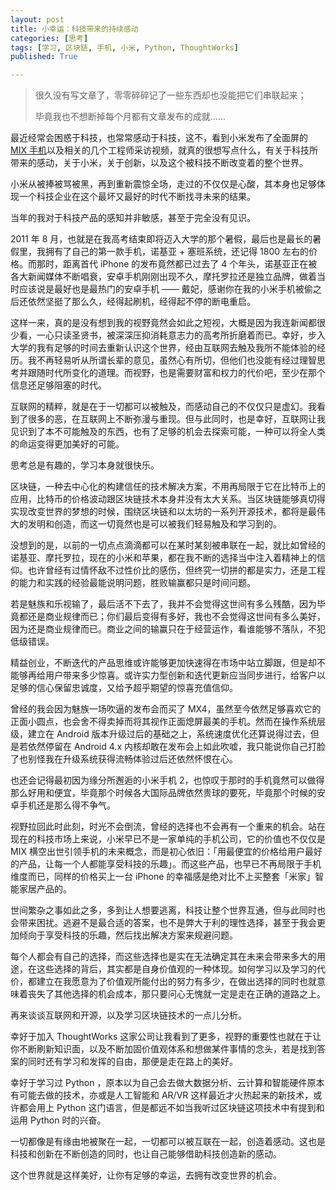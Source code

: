 ```yaml
---
layout: post
title: 小幸运：科技带来的持续感动
categories: [思考]
tags: [学习, 区块链, 手机, 小米, Python, ThoughtWorks]
published: True

---
```


> 很久没有写文章了，零零碎碎记了一些东西却也没能把它们串联起来；
> 
> 毕竟我也不想断掉每个月都有文章发布的成就……

最近经常会困惑于科技，也常常感动于科技，这不，看到小米发布了全面屏的 [MIX 手机](http://www.mi.com/mix/)以及相关的几个工程师采访视频，就真的很想写点什么，有关于科技所带来的感动，关于小米，关于创新，以及这个被科技不断改变着的整个世界。

小米从被捧被骂被黑，再到重新震惊全场，走过的不仅仅是心酸，其本身也足够体现一个科技企业在这个最坏又最好的时代不断找寻未来的结果。

当年的我对于科技产品的感知并非敏感，甚至于完全没有见识。

2011 年 8 月，也就是在我高考结束即将迈入大学的那个暑假，最后也是最长的暑假里，我拥有了自己的第一款手机，诺基亚 + 塞班系统，还记得 1800 左右的价格。而那时，距离首代 iPhone 的发布竟然都已过去了 4 个年头，诺基亚正在被各大新闻媒体不断唱衰，安卓手机刚刚出现不久，摩托罗拉还是独立品牌，做着当时应该说是最好也是最热门的安卓手机 —— 戴妃，感谢你在我的小米手机被偷之后还依然坚挺了那么久，经得起刷机，经得起不停的断电重启。

这样一来，真的是没有想到我的视野竟然会如此之短视，大概是因为我连新闻都很少看，一心只读圣贤书，被深深压抑消耗意志力的高考所折磨着而已。幸好，步入大学的我有足够的时间去重新认识这个世界，经由互联网去触及我所不能体验的经历。我不再轻易听从所谓长辈的意见，虽然心有所切，但他们也没能有经过理智思考并跟随时代所变化的道理。而视野，也是需要财富和权力的代价吧，至少在那个信息还足够阻塞的时代。

互联网的精粹，就是在于一切都可以被触及，而感动自己的不仅仅只是虚幻。我看到了很多的恶，在互联网上不断弥漫与重现。但与此同时，也是幸好，互联网让我见识到了本不可能触及的东西，也有了足够的机会去探索可能，一种可以将全人类的命运变得更加美好的可能。

思考总是有趣的，学习本身就很快乐。

区块链，一种去中心化的构建信任的技术解决方案，不用再局限于它在比特币上的应用，比特币的价格波动跟区块链技术本身并没有太大关系。当区块链能够真切得实现改变世界的梦想的时候，围绕区块链和以太坊的一系列开源技术，都将是最伟大的发明和创造，而这一切竟然也是可以被我们轻易触及和学习到的。

没想到的是，以前的一切点点滴滴都可以在某时某刻被串联在一起，就比如曾经的诺基亚、摩托罗拉，现在的小米和苹果，都在我不断的选择当中注入着精神上的信仰。也许曾经有过情怀敌不过性价比的感伤，但终究一切拼的都是实力，还是工程的能力和实践的经验最能说明问题，胜败输赢都只是时间问题。

若是魅族和乐视输了，最后活不下去了，我并不会觉得这世间有多么残酷，因为毕竟都还是商业规律而已；你们最后变得有多好，我也不会觉得这世间有多么美好，因为还是商业规律而已。商业之间的输赢只在于经营运作，看谁能够不落队，不犯低级错误。

精益创业，不断迭代的产品思维或许能够更加快速得在市场中站立脚跟，但是却不能够再给用户带来多少惊喜。或许实力型创新和迭代更新应当同步进行，给客户以足够的信心保留忠诚度，又给予超乎期望的惊喜充值信仰。

曾经的我会因为魅族一场吹逼的发布会而买了 MX4，虽然至今依然足够喜欢它的正面小圆点，也会舍不得卖掉而将其视作正面熄屏最美的手机。然而在操作系统层级，建立在 Android 版本升级过后的基础之上，系统速度优化还算说得过去，但是若依然停留在 Android 4.x 内核却敢在发布会上如此吹嘘，我只能说你自己打脸了也别怪我在升级系统获得流畅体验过后还依然怀恨在心。

也还会记得最初因为缘分所邂逅的小米手机 2，也惊叹于那时的手机竟然可以做得那么好用和便宜，毕竟那个时候各大国际品牌依然贵球的要死，毕竟那个时候的安卓手机还是那么得不争气。

视野拉回此时此刻，时光不会倒流，曾经的选择也不会再有一个重来的机会。站在现在的科技市场上来说，小米早已不是一家单纯的手机公司，它的价值也不仅仅是 MIX 横空出世引领手机的未来概念，而是初心依旧：「用最便宜的价格给用户最好的产品，让每一个人都能享受科技的乐趣」。而这些产品，也早已不再局限于手机维度而已，同样的价格买上一台 iPhone 的幸福感是绝对比不上买整套「米家」智能家居产品的。

世间繁杂之事如此之多，多到让人想要逃离，科技让整个世界互通，但与此同时也会带来困扰。逃避不是最合适的答案，也不是弊大于利的理性选择，甚至于我会更加倾向于享受科技的乐趣，然后找出解决方案来规避问题。

每个人都会有自己的选择，而这些选择也是实在无法确定其在未来会带来多大的用途，在这些选择的背后，其实都是自身价值观的一种体现。如何学习以及学习的代价，都建立在我愿意为了价值观所能付出的努力有多少，在做出选择的同时也就意味着丧失了其他选择的机会成本，那只要问心无愧就一定是走在正确的道路之上。

再来谈谈互联网和开源，以及学习区块链技术的一点儿分析。

幸好于加入 ThoughtWorks 这家公司让我看到了更多，视野的重要性也就在于让你不断刷新知识面，以及不断加固价值观体系和想做某件事情的念头，若是找到答案的同时还有学习和发挥的自由，那便是走在路上的美好。

幸好于学习过 Python ，原本以为自己会去做大数据分析、云计算和智能硬件原本有可能去做的技术，亦或是人工智能和 AR/VR 这样最近才火热起来的新技术，或许都会用上 Python 这门语言，但是都远不如当我听过区块链这项技术中有提到和运用 Python 时的兴奋。

一切都像是有缘由地被聚在一起，一切都可以被互联在一起，创造着感动。这也是科技和创新在不断创造的同时，也让自己能够借助科技创造新的感动。

这个世界就是这样美好，让你有足够的幸运，去拥有改变世界的机会。

